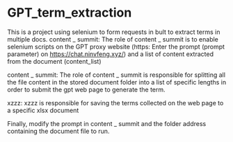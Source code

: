 # GPT_term_extraction
This is a project using selenium to form requests in bult to extract terms in multiple docs.
content _ summit: 
The role of content _ summit is to enable selenium scripts on the GPT proxy website (https: Enter the prompt (prompt parameter) on https://chat.ninvfeng.xyz/)
and a list of content extracted from the document (content_list)

content _ summit:
The role of content _ summit is responsible for splitting all the file content in the stored document folder into a list of specific lengths 
in order to submit the gpt web page to generate the term.

xzzz:
xzzz is responsible for saving the terms collected on the web page to a specific xlsx document

Finally, modify the prompt in content _ summit and the folder address containing the document file to run.
